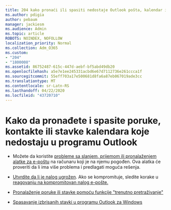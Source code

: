 ```yaml
---
title: 204 kako pronaći ili spasiti nedostaje Outlook pošta, kalendar ili kontakti
ms.author: pdigia
author: pebaum
manager: jackiesm
ms.audience: Admin
ms.topic: article
ROBOTS: NOINDEX, NOFOLLOW
localization_priority: Normal
ms.collection: Adm_O365
ms.custom:
- "204"
- "1800008"
ms.assetid: 86752487-615c-447d-aebf-bf5abd49db20
ms.openlocfilehash: a5e7e1ee245331acbd6e67d7112736e261ccca1f
ms.sourcegitcommit: 55eff703a17e500681d8fa6a87eb067019ade3cc
ms.translationtype: MT
ms.contentlocale: sr-Latn-RS
ms.lasthandoff: 04/22/2020
ms.locfileid: "43720710"
---
```

# <a name="how-to-find-and-recover-missing-messages-contacts-or-calendar-items-in-outlook"></a>Kako da pronađete i spasite poruke, kontakte ili stavke kalendara koje nedostaju u programu Outlook

- Možete da koristite [probleme sa slanjem, prijemom ili pronalaženjem alatke za e-poštu](https://aka.ms/SaRA-OutlookSendReceive) na računaru koji je na njemu pogođen. Ova alatka će proveriti da li ima više problema i predlagati moguća rešenja.

- [Utvrdite da li je nalog ugrožen](https://support.microsoft.com/help/2551603/how-to-determine-whether-your-office-365-account-has-been-compromised). Ako se kompromituje, sledite korake u [reagovanju na kompromitovan nalog e-pošte.](https://docs.microsoft.com/office365/securitycompliance/responding-to-a-compromised-email-account)

- [Pronalaženje poruke ili stavke pomoću funkcije "trenutno pretraživanje"](https://support.office.com/article/69748862-5976-47b9-98e8-ed179f1b9e4d)

- [Spasavanje izbrisanih stavki u programu Outlook za Windows](https://support.office.com/article/49e81f3c-c8f4-4426-a0b9-c0fd751d48ce)

